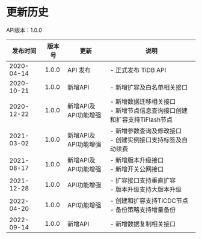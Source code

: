 # 更新历史 #
API版本：1.0.0

|发布时间|版本号|更新|说明|
|---|---|---|---|
|2020-04-14|1.0.0|API 发布|- 正式发布 TiDB API|
|2020-10-21|1.0.0|新增API|- 新增扩容及白名单相关接口|
|2020-12-22|1.0.0|新增API及API功能增强|- 新增数据迁移相关接口<br>- 新增节点信息查询接口<br- >创建和扩容支持TiFlash节点|
|2021-03-02|1.0.0|新增API及API功能增强|- 新增参数查询及修改接口<br>- 创建实例接口支持标签及自动续费|
|2021-08-17|1.0.0|新增API及API功能增强|- 新增版本升级接口<br>- 新增开关公网接口|
|2021-12-28|1.0.0|API功能增强|- 扩容接口支持垂直扩容<br>- 版本升级支持大版本升级|
|2022-04-20|1.0.0|API功能增强|- 创建和扩容支持TiCDC节点<br>- 备份策略支持增量备份|
|2022-09-14|1.0.0|新增API|- 新增数据复制相关接口|
